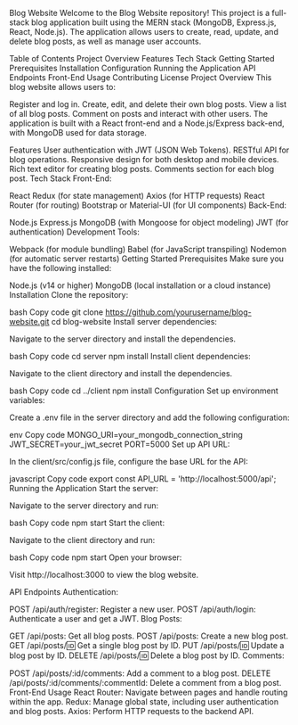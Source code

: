 Blog Website
Welcome to the Blog Website repository! This project is a full-stack blog application built using the MERN stack (MongoDB, Express.js, React, Node.js). The application allows users to create, read, update, and delete blog posts, as well as manage user accounts.

Table of Contents
Project Overview
Features
Tech Stack
Getting Started
Prerequisites
Installation
Configuration
Running the Application
API Endpoints
Front-End Usage
Contributing
License
Project Overview
This blog website allows users to:

Register and log in.
Create, edit, and delete their own blog posts.
View a list of all blog posts.
Comment on posts and interact with other users.
The application is built with a React front-end and a Node.js/Express back-end, with MongoDB used for data storage.

Features
User authentication with JWT (JSON Web Tokens).
RESTful API for blog operations.
Responsive design for both desktop and mobile devices.
Rich text editor for creating blog posts.
Comments section for each blog post.
Tech Stack
Front-End:

React
Redux (for state management)
Axios (for HTTP requests)
React Router (for routing)
Bootstrap or Material-UI (for UI components)
Back-End:

Node.js
Express.js
MongoDB (with Mongoose for object modeling)
JWT (for authentication)
Development Tools:

Webpack (for module bundling)
Babel (for JavaScript transpiling)
Nodemon (for automatic server restarts)
Getting Started
Prerequisites
Make sure you have the following installed:

Node.js (v14 or higher)
MongoDB (local installation or a cloud instance)
Installation
Clone the repository:

bash
Copy code
git clone https://github.com/yourusername/blog-website.git
cd blog-website
Install server dependencies:

Navigate to the server directory and install the dependencies.

bash
Copy code
cd server
npm install
Install client dependencies:

Navigate to the client directory and install the dependencies.

bash
Copy code
cd ../client
npm install
Configuration
Set up environment variables:

Create a .env file in the server directory and add the following configuration:

env
Copy code
MONGO_URI=your_mongodb_connection_string
JWT_SECRET=your_jwt_secret
PORT=5000
Set up API URL:

In the client/src/config.js file, configure the base URL for the API:

javascript
Copy code
export const API_URL = 'http://localhost:5000/api';
Running the Application
Start the server:

Navigate to the server directory and run:

bash
Copy code
npm start
Start the client:

Navigate to the client directory and run:

bash
Copy code
npm start
Open your browser:

Visit http://localhost:3000 to view the blog website.

API Endpoints
Authentication:

POST /api/auth/register: Register a new user.
POST /api/auth/login: Authenticate a user and get a JWT.
Blog Posts:

GET /api/posts: Get all blog posts.
POST /api/posts: Create a new blog post.
GET /api/posts/:id: Get a single blog post by ID.
PUT /api/posts/:id: Update a blog post by ID.
DELETE /api/posts/:id: Delete a blog post by ID.
Comments:

POST /api/posts/:id/comments: Add a comment to a blog post.
DELETE /api/posts/:id/comments/:commentId: Delete a comment from a blog post.
Front-End Usage
React Router: Navigate between pages and handle routing within the app.
Redux: Manage global state, including user authentication and blog posts.
Axios: Perform HTTP requests to the backend API.
